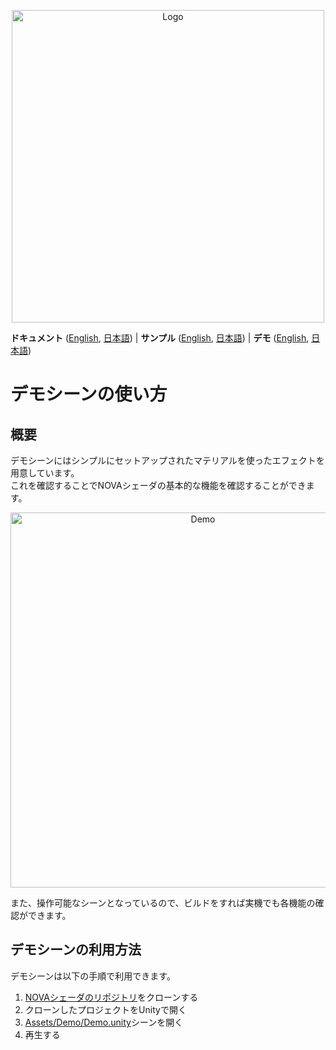 <p align="center">
  <img width=500 src="https://user-images.githubusercontent.com/47441314/143532659-5bb79d22-f21c-4abf-86e3-ea9789353f44.png" alt="Logo">
</p>

**ドキュメント** ([English](README.md), [日本語](README_JA.md))
| **サンプル** ([English](Assets/Samples/README.md), [日本語](Assets/Samples/README_JA.md))
| **デモ** ([English](Assets/Demo/README.md), [日本語](Assets/Demo/README_JA.md))

# デモシーンの使い方

## 概要
デモシーンにはシンプルにセットアップされたマテリアルを使ったエフェクトを用意しています。  
これを確認することでNOVAシェーダの基本的な機能を確認することができます。

<p align="center">
  <img width=600 src="https://user-images.githubusercontent.com/47441314/144198016-b013db70-f970-4d23-8f09-b8c0bdfec069.gif" alt="Demo">
</p>

また、操作可能なシーンとなっているので、ビルドをすれば実機でも各機能の確認ができます。

## デモシーンの利用方法
デモシーンは以下の手順で利用できます。

1. [NOVAシェーダのリポジトリ](https://github.com/CyberAgentGameEntertainment/NovaShader)をクローンする
2. クローンしたプロジェクトをUnityで開く
3. [Assets/Demo/Demo.unity](Assets/Demo/Demo.unity)シーンを開く
4. 再生する
